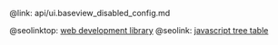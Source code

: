 @link: api/ui.baseview_disabled_config.md

@seolinktop: [web development library](https://webix.com)
@seolink: [javascript tree table](https://webix.com/widget/treetable/)